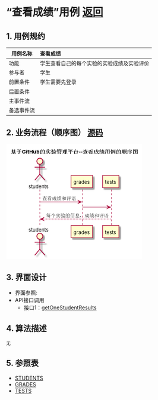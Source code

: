
# “查看成绩”用例 [返回](../README.md)
## 1. 用例规约

|用例名称|查看成绩|
|-------|:-------------|
|功能|学生查看自己的每个实验的实验成绩及实验评价|
|参与者|学生|
|前置条件|学生需要先登录|
|后置条件| |
|主事件流| |
|备选事件流| |

## 2. 业务流程（顺序图） [源码](../src/ViewScore.puml)
![sequence1](../img/基于GitHub的实验管理平台--查看成绩用例的顺序图.png) 

## 3. 界面设计
- 界面参照:
- API接口调用
    - 接口1：[getOneStudentResults](../inf/getOneStudentResults.md) 

## 4. 算法描述
    无
    
## 5. 参照表
- [STUDENTS](../DatabaseDesign.md/#STUDENTS)
- [GRADES](../DatabaseDesign.md/#GRADES)
- [TESTS](../DatabaseDesign.md/#TESTS)